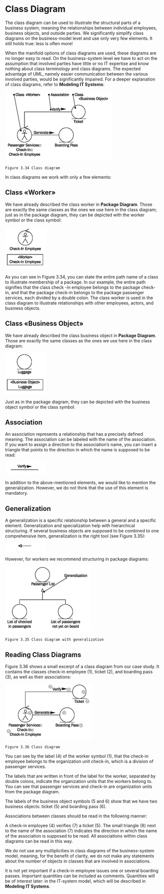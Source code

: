 # Class Diagram

The class diagram can be used to illustrate the structural parts of a business system, meaning the relationships between individual employees, business objects, and outside parties. We significantly simplify class diagrams on the business-model level and use only very few elements. It still holds true: less is often more!

When the manifold options of class diagrams are used, these diagrams are no longer easy to read. On the business-system level we have to act on the assumption that involved parties have little or no IT expertise and know nothing about class terminology and class diagrams. The expected advantage of UML, namely easier communication between the various involved parties, would be significantly impaired. For a deeper explanation of class diagrams, refer to <b>Modeling IT Systems</b>:

![List](images/List.jpg)

	Figure 3.34 Class diagram
	
In class diagrams we work with only a few elements:

## Class «Worker»

We have already described the class worker in <b>Package Diagram</b>. Those are exactly the same classes as the ones we use here in the class diagram; just as in the package diagram, they can be depicted with the worker symbol or the class symbol:

![Worker](images/Worker.jpg)

As you can see in Figure 3.34, you can state the entire path name of a class to illustrate membership of a package. In our example, the entire path signifies that the class check -in employee belongs to the package check-in, and that the package check-in belongs to the package passenger services, each divided by a double colon. The class worker is used in the class diagram to illustrate relationships with other employees, actors, and business objects.

## Class «Business Object»

We have already described the class business object in <b>Package Diagram</b>. Those are exactly the same classes as the ones we use here in the class diagram:

![Business](images/Business.jpg)

Just as in the package diagram, they can be depicted with the business object symbol or the class symbol.

## Association

An association represents a relationship that has a precisely defined meaning. The association can be labeled with the name of the association. If you want to assign a direction to the association’s name, you can insert a triangle that points to the direction in which the name is supposed to be read:

![Association](images/Association.jpg)

In addition to the above-mentioned elements, we would like to mention the generalization. However, we do not think that the use of this element is mandatory.

## Generalization

A generalization is a specific relationship between a general and a specific element. Generalization and specialization help with hierarchical structuring. If several business objects are supposed to be combined to one comprehensive item, generalization is the right tool (see Figure 3.35):

![Generalization](images/Generalization.jpg)

However, for workers we recommend structuring in package diagrams:

![Class_Diagram](images/Class_Diagram.jpg)

	Figure 3.35 Class diagram with generalization
	
## Reading Class Diagrams

Figure 3.36 shows a small excerpt of a class diagram from our case study. It contains the classes check-in employee (1), ticket (2), and boarding pass (3), as well as their associations:

![Reading_Class](images/Reading_Class.jpg)

	Figure 3.36 Class diagram
	
You can see by the label (4) of the worker symbol (1), that the check-in employee belongs to the organization unit check-in, which is a division of passenger services.

The labels that are written in front of the label for the worker, separated by double colons, indicate the organization units that the workers belong to. You can see that passenger services and check-in are organization units from the package diagram.

The labels of the business object symbols (5 and 6) show that we have two business objects: ticket (5) and boarding pass (6).

Associations between classes should be read in the following manner:

A check-in employee (4) verifies (7) a ticket (5).
The small triangle (8) next to the name of the association (7) indicates the direction in which the name of the association is supposed to be read. All associations within class diagrams can be read in this way.

We do not use any multiplicities in class diagrams of the business-system model, meaning, for the benefit of clarity, we do not make any statements about the number of objects in classes that are involved in associations.

It is not yet important if a check-in employee issues one or several boarding passes. Important quantities can be included as comments. Quantities will be of interest later: in the IT-system model, which will be described in <b>Modeling IT Systems</b>.

